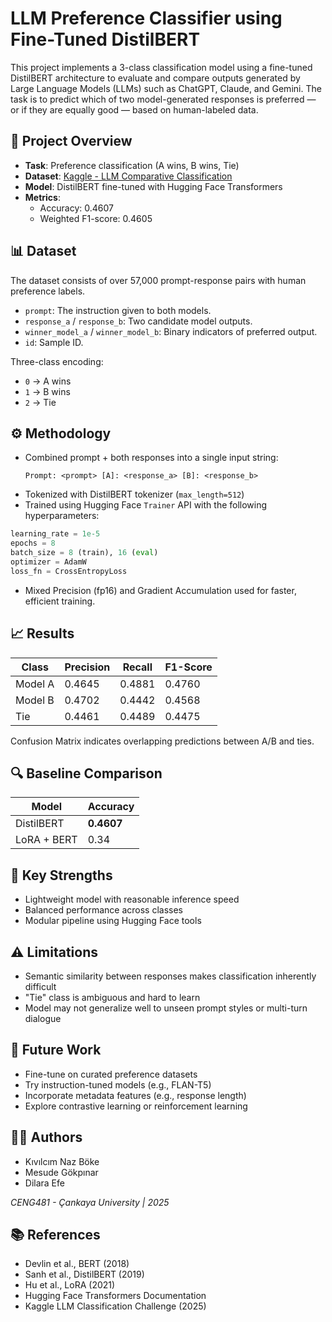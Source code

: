 
# LLM Preference Classifier using Fine-Tuned DistilBERT

This project implements a 3-class classification model using a fine-tuned DistilBERT architecture to evaluate and compare outputs generated by Large Language Models (LLMs) such as ChatGPT, Claude, and Gemini. The task is to predict which of two model-generated responses is preferred — or if they are equally good — based on human-labeled data.

## 🚀 Project Overview

- **Task**: Preference classification (A wins, B wins, Tie)
- **Dataset**: [Kaggle - LLM Comparative Classification](https://www.kaggle.com/competitions/llm-classification-finetuning)
- **Model**: DistilBERT fine-tuned with Hugging Face Transformers
- **Metrics**:
  - Accuracy: 0.4607
  - Weighted F1-score: 0.4605

## 📊 Dataset

The dataset consists of over 57,000 prompt-response pairs with human preference labels.

- `prompt`: The instruction given to both models.
- `response_a` / `response_b`: Two candidate model outputs.
- `winner_model_a` / `winner_model_b`: Binary indicators of preferred output.
- `id`: Sample ID.

Three-class encoding:
- `0` → A wins
- `1` → B wins
- `2` → Tie

## ⚙️ Methodology

- Combined prompt + both responses into a single input string:
  ```
  Prompt: <prompt> [A]: <response_a> [B]: <response_b>
  ```
- Tokenized with DistilBERT tokenizer (`max_length=512`)
- Trained using Hugging Face `Trainer` API with the following hyperparameters:

```python
learning_rate = 1e-5
epochs = 8
batch_size = 8 (train), 16 (eval)
optimizer = AdamW
loss_fn = CrossEntropyLoss
```

- Mixed Precision (fp16) and Gradient Accumulation used for faster, efficient training.

## 📈 Results

| Class      | Precision | Recall | F1-Score |
|------------|-----------|--------|----------|
| Model A    | 0.4645    | 0.4881 | 0.4760   |
| Model B    | 0.4702    | 0.4442 | 0.4568   |
| Tie        | 0.4461    | 0.4489 | 0.4475   |

Confusion Matrix indicates overlapping predictions between A/B and ties.

## 🔍 Baseline Comparison

| Model        | Accuracy |
|--------------|----------|
| DistilBERT   | **0.4607** |
| LoRA + BERT  | 0.34     |

## 📌 Key Strengths

- Lightweight model with reasonable inference speed
- Balanced performance across classes
- Modular pipeline using Hugging Face tools

## ⚠️ Limitations

- Semantic similarity between responses makes classification inherently difficult
- "Tie" class is ambiguous and hard to learn
- Model may not generalize well to unseen prompt styles or multi-turn dialogue

## 🔭 Future Work

- Fine-tune on curated preference datasets
- Try instruction-tuned models (e.g., FLAN-T5)
- Incorporate metadata features (e.g., response length)
- Explore contrastive learning or reinforcement learning

## 👨‍💻 Authors

- Kıvılcım Naz Böke
- Mesude Gökpınar
- Dilara Efe

_CENG481 - Çankaya University | 2025_

## 📚 References

- Devlin et al., BERT (2018)
- Sanh et al., DistilBERT (2019)
- Hu et al., LoRA (2021)
- Hugging Face Transformers Documentation
- Kaggle LLM Classification Challenge (2025)

